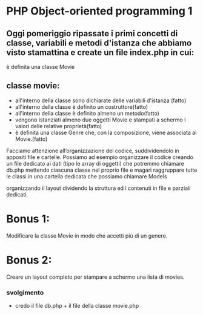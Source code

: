 # PHP Object-oriented programming 1

## Oggi pomeriggio ripassate i primi concetti di classe, variabili e metodi d'istanza che abbiamo visto stamattina e create un file index.php in cui:

è definita una classe Movie

## classe movie:

- all'interno della classe sono dichiarate delle variabili d'istanza (fatto)
- all'interno della classe è definito un costruttore(fatto)
- all'interno della classe è definito almeno un metodo(fatto)
- vengono istanziati almeno due oggetti Movie e stampati a schermo i valori delle relative proprietà(fatto)
- è definita una classe Genre che, con la composizione, viene associata ai Movie.(fatto)

Facciamo attenzione all’organizzazione del codice, suddividendolo in appositi file e cartelle. Possiamo ad esempio organizzare il codice
creando un file dedicato ai dati (tipo le array di oggetti) che potremmo chiamare db.php
mettendo ciascuna classe nel proprio file e magari raggruppare tutte le classi in una cartella dedicata che possiamo chiamare Models

organizzando il layout dividendo la struttura ed i contenuti in file e parziali dedicati.

# Bonus 1:

Modificare la classe Movie in modo che accetti più di un genere.

# Bonus 2:

Creare un layout completo per stampare a schermo una lista di movies.

### svolgimento

- credo il file db.php + il file della classe movie.php

